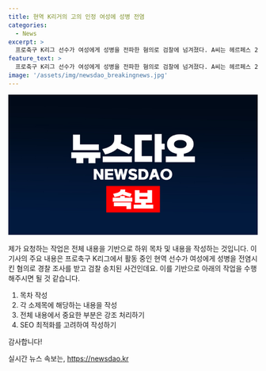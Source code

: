 ```yaml
---
title: 현역 K리거의 고의 인정 여성에 성병 전염
categories:
  - News
excerpt: >
  프로축구 K리그 선수가 여성에게 성병을 전파한 혐의로 검찰에 넘겨졌다. A씨는 헤르페스 2형에 감염된 채 여성과 성관계를 가졌고, 경찰은 그의 행동에 고의성이 있다는 정황을 확인해 검찰에 송치했다. 지난해 12월 피해 여성으로부터 고소장을 접수한 것으로 전해졌다. A씨는 상해 혐의로 불구속 입건되었으며, 경찰은 고의성이 인정된다는 입장이다. (문서 끝)
feature_text: >
  프로축구 K리그 선수가 여성에게 성병을 전파한 혐의로 검찰에 넘겨졌다. A씨는 헤르페스 2형에 감염된 채 여성과 성관계를 가졌고, 경찰은 그의 행동에 고의성이 있다는 정황을 확인해 검찰에 송치했다. 지난해 12월 피해 여성으로부터 고소장을 접수한 것으로 전해졌다. A씨는 상해 혐의로 불구속 입건되었으며, 경찰은 고의성이 인정된다는 입장이다. (문서 끝)
image: '/assets/img/newsdao_breakingnews.jpg'
---
```


<p><img src="/assets/img/newsdao_breakingnews.jpg" alt="implanttips 속보" /></p>

<p>제가 요청하는 작업은 전체 내용을 기반으로 하위 목차 및 내용을 작성하는 것입니다. 이 기사의 주요 내용은 프로축구 K리그에서 활동 중인 현역 선수가 여성에게 성병을 전염시킨 혐의로 경찰 조사를 받고 검찰 송치된 사건인데요. 이를 기반으로 아래의 작업을 수행해주시면 될 것 같습니다.</p>

<ol>
<li>목차 작성</li>
<li>각 소제목에 해당하는 내용을 작성</li>
<li>전체 내용에서 중요한 부분은 강조 처리하기</li>
<li>SEO 최적화를 고려하여 작성하기</li>
</ol>

<p>감사합니다!</p>
실시간 뉴스 속보는, <a href="https://newsdao.kr" rel="dofollow">https://newsdao.kr</a>


